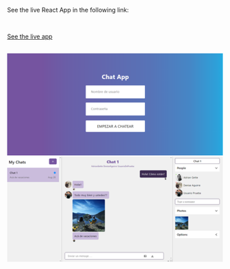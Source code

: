 
See the live React App in the following link:

<br>

<a href="https://chat-app-adrian-gette.netlify.app/" style="margin: 0 auto;">See the live app</a>

<br>

<img src="https://github.com/adrianGette/chat-app/blob/main/chat-login.PNG" alt="captura 1"/>

<br>

<img src="https://github.com/adrianGette/chat-app/blob/main/chat-2.PNG" alt="captura 2"/>

<br>
